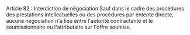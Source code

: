 Article 82 : Interdiction de négociation
Sauf dans le cadre des procédures des prestations intellectuelles ou des
procédures par entente directe, aucune négociation n'a lieu entre
l'autorité contractante et le soumissionnaire ou l'attributaire sur
l'offre soumise.
